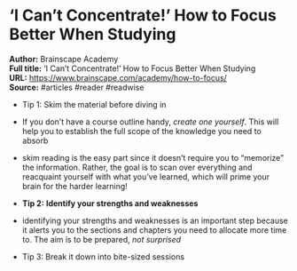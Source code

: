 # ‘I Can’t Concentrate!’ How to Focus Better When Studying

**Author:** Brainscape Academy  
**Full title:** ‘I Can’t Concentrate!’ How to Focus Better When Studying  
**URL:** https://www.brainscape.com/academy/how-to-focus/  
**Source:** #articles #reader #readwise

- Tip 1: Skim the material before diving in 
   
- If you don’t have a course outline handy, *create one yourself*. This will help you to establish the full scope of the knowledge you need to absorb 
   
- skim reading is the easy part since it doesn’t require you to “memorize” the information. Rather, the goal is to scan over everything and reacquaint yourself with what you’ve learned, which will prime your brain for the harder learning! 
   
- **Tip 2:** **Identify your strengths and weaknesses** 
   
- identifying your strengths and weaknesses is an important step because it alerts you to the sections and chapters you need to allocate more time to. The aim is to be prepared, *not surprised* 
   
- Tip 3: Break it down into bite-sized sessions 
   
